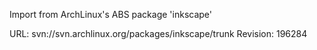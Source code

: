 Import from ArchLinux's ABS package 'inkscape'

URL: svn://svn.archlinux.org/packages/inkscape/trunk
Revision: 196284
